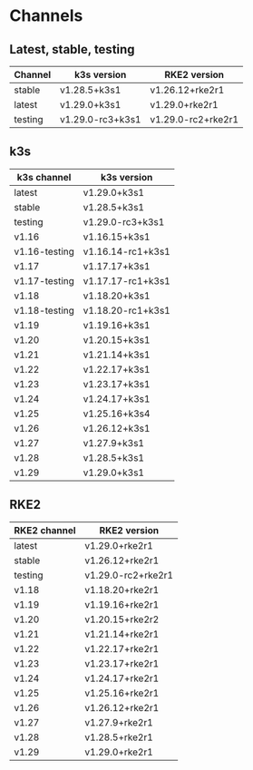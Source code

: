 # Channels

## Latest, stable, testing

| Channel | k3s version | RKE2 version |
| ------- | ----------- | ------------ |
stable|v1.28.5+k3s1|v1.26.12+rke2r1
latest|v1.29.0+k3s1|v1.29.0+rke2r1
testing|v1.29.0-rc3+k3s1|v1.29.0-rc2+rke2r1

## k3s

| k3s channel | k3s version |
| ----------- | ----------- |
| latest | v1.29.0+k3s1 |
| stable | v1.28.5+k3s1 |
| testing | v1.29.0-rc3+k3s1 |
| v1.16 | v1.16.15+k3s1 |
| v1.16-testing | v1.16.14-rc1+k3s1 |
| v1.17 | v1.17.17+k3s1 |
| v1.17-testing | v1.17.17-rc1+k3s1 |
| v1.18 | v1.18.20+k3s1 |
| v1.18-testing | v1.18.20-rc1+k3s1 |
| v1.19 | v1.19.16+k3s1 |
| v1.20 | v1.20.15+k3s1 |
| v1.21 | v1.21.14+k3s1 |
| v1.22 | v1.22.17+k3s1 |
| v1.23 | v1.23.17+k3s1 |
| v1.24 | v1.24.17+k3s1 |
| v1.25 | v1.25.16+k3s4 |
| v1.26 | v1.26.12+k3s1 |
| v1.27 | v1.27.9+k3s1 |
| v1.28 | v1.28.5+k3s1 |
| v1.29 | v1.29.0+k3s1 |

## RKE2

| RKE2 channel | RKE2 version |
| ------------ | ----------- |
| latest | v1.29.0+rke2r1 |
| stable | v1.26.12+rke2r1 |
| testing | v1.29.0-rc2+rke2r1 |
| v1.18 | v1.18.20+rke2r1 |
| v1.19 | v1.19.16+rke2r1 |
| v1.20 | v1.20.15+rke2r2 |
| v1.21 | v1.21.14+rke2r1 |
| v1.22 | v1.22.17+rke2r1 |
| v1.23 | v1.23.17+rke2r1 |
| v1.24 | v1.24.17+rke2r1 |
| v1.25 | v1.25.16+rke2r1 |
| v1.26 | v1.26.12+rke2r1 |
| v1.27 | v1.27.9+rke2r1 |
| v1.28 | v1.28.5+rke2r1 |
| v1.29 | v1.29.0+rke2r1 |
